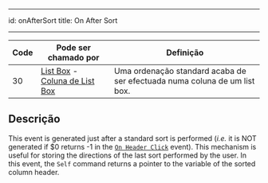 - - -
id: onAfterSort title: On After Sort
- - -

| Code | Pode ser chamado por                                                                                                 | Definição                                                                 |
| ---- | -------------------------------------------------------------------------------------------------------------------- | ------------------------------------------------------------------------- |
| 30   | [List Box](FormObjects/listbox_overview.md) - [Coluna de List Box](FormObjects/listbox_overview.md#list-box-columns) | Uma ordenação standard acaba de ser efectuada numa coluna de um list box. |


## Descrição

This event is generated just after a standard sort is performed (*i.e.* it is NOT generated if $0 returns -1 in the [`On Header Click`](onHeaderClick.md) event). This mechanism is useful for storing the directions of the last sort performed by the user. In this event, the `Self` command returns a pointer to the variable of the sorted column header.
